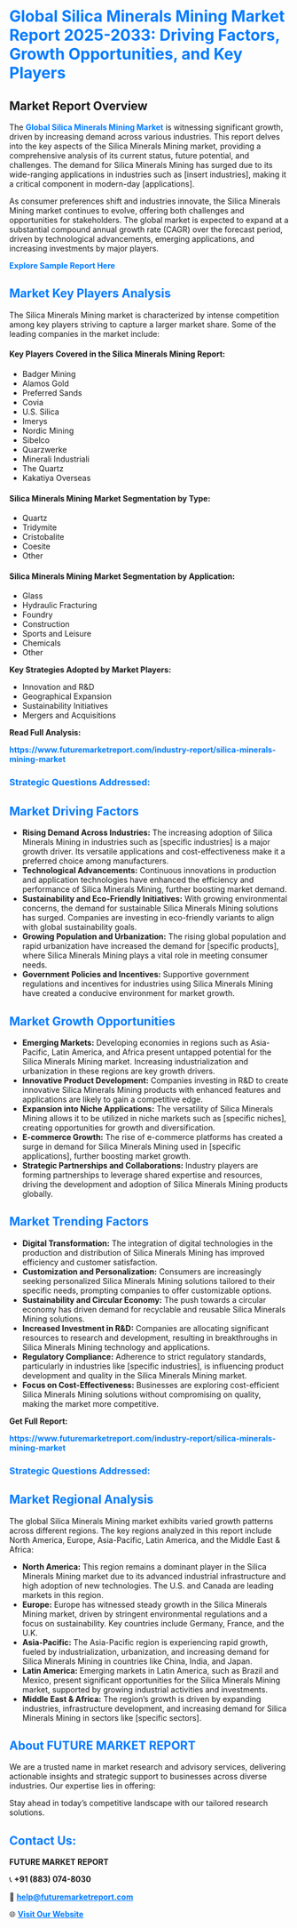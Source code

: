 <h1 style="color: #007BFF;">Global Silica Minerals Mining Market Report 2025-2033: Driving Factors, Growth Opportunities, and Key Players</h1>

<section id="overview">
<h2>Market Report Overview</h2>
<p>The <a href="https://www.futuremarketreport.com/industry-report/silica-minerals-mining-market" style="color: #007BFF; text-decoration: none;"><strong>Global Silica Minerals Mining Market</strong></a> is witnessing significant growth, driven by increasing demand across various industries. This report delves into the key aspects of the Silica Minerals Mining market, providing a comprehensive analysis of its current status, future potential, and challenges. The demand for Silica Minerals Mining has surged due to its wide-ranging applications in industries such as [insert industries], making it a critical component in modern-day [applications].</p>
<p>As consumer preferences shift and industries innovate, the Silica Minerals Mining market continues to evolve, offering both challenges and opportunities for stakeholders. The global market is expected to expand at a substantial compound annual growth rate (CAGR) over the forecast period, driven by technological advancements, emerging applications, and increasing investments by major players.</p>
</section>

<section id="overview">
<p><a href="https://www.futuremarketreport.com/request-sample/reportId=114964" style="color: #007BFF; text-decoration: none;"><strong>Explore Sample Report Here</strong></a></p>
</section>

<section id="key-players">
<h2 style="color: #007BFF;">Market Key Players Analysis</h2>
<p>The Silica Minerals Mining market is characterized by intense competition among key players striving to capture a larger market share. Some of the leading companies in the market include:</p>
<h4>Key Players Covered in the Silica Minerals Mining Report:</h4>
<ul><li>Badger Mining</li><li>Alamos Gold</li><li>Preferred Sands</li><li>Covia</li><li>U.S. Silica</li><li>Imerys</li><li>Nordic Mining</li><li>Sibelco</li><li>Quarzwerke</li><li>Minerali Industriali</li><li>The Quartz</li><li>Kakatiya Overseas</li></ul>
<h4>Silica Minerals Mining Market Segmentation by Type:</h4>
<ul><li>Quartz</li><li>Tridymite</li><li>Cristobalite</li><li>Coesite</li><li>Other</li></ul>

<h4>Silica Minerals Mining Market Segmentation by Application:</h4>
<ul><li>Glass</li><li>Hydraulic Fracturing</li><li>Foundry</li><li>Construction</li><li>Sports and Leisure</li><li>Chemicals</li><li>Other</li></ul>
<p><strong>Key Strategies Adopted by Market Players:</strong></p>
<ul>
<li>Innovation and R&D</li>
<li>Geographical Expansion</li>
<li>Sustainability Initiatives</li>
<li>Mergers and Acquisitions</li>
</ul>
</section>

<section>
<p><strong>Read Full Analysis: </strong></p><a href="https://www.futuremarketreport.com/industry-report/silica-minerals-mining-market" style="color: #007BFF; text-decoration: none;"><strong>https://www.futuremarketreport.com/industry-report/silica-minerals-mining-market</strong></a>
<h3 style="color: #007BFF;">Strategic Questions Addressed:</h3>
</section>

<section id="driving-factors">
<h2 style="color: #007BFF;">Market Driving Factors</h2>
<ul>
<li><strong>Rising Demand Across Industries:</strong> The increasing adoption of Silica Minerals Mining in industries such as [specific industries] is a major growth driver. Its versatile applications and cost-effectiveness make it a preferred choice among manufacturers.</li>
<li><strong>Technological Advancements:</strong> Continuous innovations in production and application technologies have enhanced the efficiency and performance of Silica Minerals Mining, further boosting market demand.</li>
<li><strong>Sustainability and Eco-Friendly Initiatives:</strong> With growing environmental concerns, the demand for sustainable Silica Minerals Mining solutions has surged. Companies are investing in eco-friendly variants to align with global sustainability goals.</li>
<li><strong>Growing Population and Urbanization:</strong> The rising global population and rapid urbanization have increased the demand for [specific products], where Silica Minerals Mining plays a vital role in meeting consumer needs.</li>
<li><strong>Government Policies and Incentives:</strong> Supportive government regulations and incentives for industries using Silica Minerals Mining have created a conducive environment for market growth.</li>
</ul>
</section>

<section id="growth-opportunities">
<h2 style="color: #007BFF;">Market Growth Opportunities</h2>
<ul>
<li><strong>Emerging Markets:</strong> Developing economies in regions such as Asia-Pacific, Latin America, and Africa present untapped potential for the Silica Minerals Mining market. Increasing industrialization and urbanization in these regions are key growth drivers.</li>
<li><strong>Innovative Product Development:</strong> Companies investing in R&D to create innovative Silica Minerals Mining products with enhanced features and applications are likely to gain a competitive edge.</li>
<li><strong>Expansion into Niche Applications:</strong> The versatility of Silica Minerals Mining allows it to be utilized in niche markets such as [specific niches], creating opportunities for growth and diversification.</li>
<li><strong>E-commerce Growth:</strong> The rise of e-commerce platforms has created a surge in demand for Silica Minerals Mining used in [specific applications], further boosting market growth.</li>
<li><strong>Strategic Partnerships and Collaborations:</strong> Industry players are forming partnerships to leverage shared expertise and resources, driving the development and adoption of Silica Minerals Mining products globally.</li>
</ul>
</section>

<section id="trending-factors">
<h2 style="color: #007BFF;">Market Trending Factors</h2>
<ul>
<li><strong>Digital Transformation:</strong> The integration of digital technologies in the production and distribution of Silica Minerals Mining has improved efficiency and customer satisfaction.</li>
<li><strong>Customization and Personalization:</strong> Consumers are increasingly seeking personalized Silica Minerals Mining solutions tailored to their specific needs, prompting companies to offer customizable options.</li>
<li><strong>Sustainability and Circular Economy:</strong> The push towards a circular economy has driven demand for recyclable and reusable Silica Minerals Mining solutions.</li>
<li><strong>Increased Investment in R&D:</strong> Companies are allocating significant resources to research and development, resulting in breakthroughs in Silica Minerals Mining technology and applications.</li>
<li><strong>Regulatory Compliance:</strong> Adherence to strict regulatory standards, particularly in industries like [specific industries], is influencing product development and quality in the Silica Minerals Mining market.</li>
<li><strong>Focus on Cost-Effectiveness:</strong> Businesses are exploring cost-efficient Silica Minerals Mining solutions without compromising on quality, making the market more competitive.</li>
</ul>
</section>

<section>
<p><strong>Get Full Report: </strong></p><a href="https://www.futuremarketreport.com/industry-report/silica-minerals-mining-market" style="color: #007BFF; text-decoration: none;"><strong>https://www.futuremarketreport.com/industry-report/silica-minerals-mining-market</strong></a>
<h3 style="color: #007BFF;">Strategic Questions Addressed:</h3>
</section>


<section id="regional-analysis">
<h2 style="color: #007BFF;">Market Regional Analysis</h2>
<p>The global Silica Minerals Mining market exhibits varied growth patterns across different regions. The key regions analyzed in this report include North America, Europe, Asia-Pacific, Latin America, and the Middle East & Africa:</p>
<ul>
<li><strong>North America:</strong> This region remains a dominant player in the Silica Minerals Mining market due to its advanced industrial infrastructure and high adoption of new technologies. The U.S. and Canada are leading markets in this region.</li>
<li><strong>Europe:</strong> Europe has witnessed steady growth in the Silica Minerals Mining market, driven by stringent environmental regulations and a focus on sustainability. Key countries include Germany, France, and the U.K.</li>
<li><strong>Asia-Pacific:</strong> The Asia-Pacific region is experiencing rapid growth, fueled by industrialization, urbanization, and increasing demand for Silica Minerals Mining in countries like China, India, and Japan.</li>
<li><strong>Latin America:</strong> Emerging markets in Latin America, such as Brazil and Mexico, present significant opportunities for the Silica Minerals Mining market, supported by growing industrial activities and investments.</li>
<li><strong>Middle East & Africa:</strong> The region’s growth is driven by expanding industries, infrastructure development, and increasing demand for Silica Minerals Mining in sectors like [specific sectors].</li>
</ul>
</section>

<footer>
<h2 style="color: #007BFF;">About FUTURE MARKET REPORT</h2>
<p>We are a trusted name in market research and advisory services, delivering actionable insights and strategic support to businesses across diverse industries. Our expertise lies in offering:</p>

<p>Stay ahead in today’s competitive landscape with our tailored research solutions.</p>

<h2 style="color: #007BFF;">Contact Us:</h2>
<p><strong>FUTURE MARKET REPORT</strong></p>
<p>📞 <strong>+91 (883) 074-8030</strong></p>
<p>📧 <strong><a href="mailto:help@futuremarketreport.com" style="color: #007BFF;">help@futuremarketreport.com</a></strong></p>
<p>🌐 <strong><a href="https://www.futuremarketreport.com/" style="color: #007BFF;">Visit Our Website</a></strong></p>
</footer>